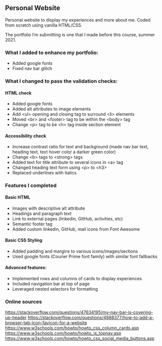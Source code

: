 ## Personal Website
Personal website to display my experiences and more about me. Coded from scratch using vanilla HTML/CSS. 

The portfolio I’m submitting is one that I made before this course, summer 2021.

### What I added to enhance my portfolio:
* Added google fonts
* Fixed nav bar glitch 

### What I changed to pass the validation checks:
#### HTML check
* Added google fonts
* Added alt attributes to image elements
* Add <ul\> opening and closing tag to surround <li\> elements
* Moved <br\> and <footer\> tag to be within the <body\> tag
* Change <p\> tag to be <h\> tag inside section element

#### Accessibility check
* Increase contrast ratio for text and background (made nav bar text, heading text, text hover color a darker green color)
* Change <b\> tags to <strong\> tags
* Added text for title attribute to several icons in <a\> tag
* Changed heading text form using <p\> to <h3\>
* Replaced underlines with italics

### Features I completed
#### Basic HTML
* Images with descriptive alt attribute
* Headings and paragraph text
* Link to external pages (linkedin, GitHub, activities, etc)
* Semantic footer tag
* Added custom linkedin, GitHub, mail icons from Font Awesome

#### Basic CSS Styling
* Added padding and margins to various icons/images/sections
* Used google fonts (Courier Prime font family) with similar font fallbacks

#### Advanced features:
* Implemented rows and columns of cards to display experiences
* Included navigation bar at top of page
* Leveraged nested selectors for formatting

### Online sources
https://stackoverflow.com/questions/47634195/my-nav-bar-is-covering-up-header
https://stackoverflow.com/questions/4888377/how-to-add-a-browser-tab-icon-favicon-for-a-website
https://www.w3schools.com/howto/howto_css_column_cards.asp
https://www.w3schools.com/howto/howto_js_topnav.asp
https://www.w3schools.com/howto/howto_css_social_media_buttons.asp